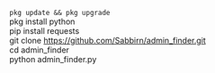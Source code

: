 ```pkg update && pkg upgrade```
<br>
pkg install python
<br>
pip install requests
<br>
git clone https://github.com/Sabbirn/admin_finder.git
<br>
cd admin_finder
<br>
python admin_finder.py

